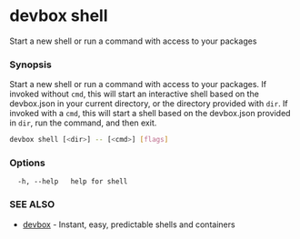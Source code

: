 # devbox shell

Start a new shell or run a command with access to your packages

### Synopsis

Start a new shell or run a command with access to your packages. 
If invoked without `cmd`, this will start an interactive shell based on the devbox.json in your current directory, or the directory provided with `dir`. 
If invoked with a `cmd`, this will start a shell based on the devbox.json provided in `dir`, run the command, and then exit.

```bash
devbox shell [<dir>] -- [<cmd>] [flags]
```

### Options

```text
  -h, --help   help for shell
```

### SEE ALSO

* [devbox](./devbox.md)	 - Instant, easy, predictable shells and containers

